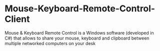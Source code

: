 # Mouse-Keyboard-Remote-Control-Client

Mouse & Keyboard Remote Control is a Windows software (developed in C#) that allows to share your mouse, keyboard and clipboard between multiple networked computers on your desk
